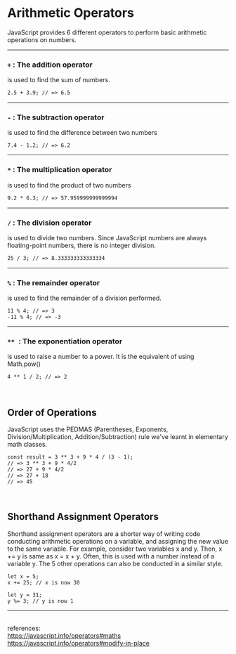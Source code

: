 # Arithmetic Operators
JavaScript provides 6 different operators to perform basic arithmetic operations on numbers.
<hr>
 
### `+` : The addition operator 
is used to find the sum of numbers.

```1 + 2; // => 3
2.5 + 3.9; // => 6.5
```
<hr>
 
### `-` : The subtraction operator 
is used to find the difference between two numbers

```19 - 2; // => 17
7.4 - 1.2; // => 6.2

```
<hr>

### `*` : The multiplication operator 
is used to find the product of two numbers

```7 * 5; // => 35
9.2 * 6.3; // => 57.959999999999994
```
<hr>
 
### `/` : The division operator 
is used to divide two numbers. Since JavaScript numbers are always floating-point numbers, there is no integer division.

```8 / 2; // => 4
25 / 3; // => 8.333333333333334
```
<hr>

### `%` : The remainder operator 
is used  to find the remainder of a division performed.

```40 % 4; // => 0
11 % 4; // => 3
-11 % 4; // => -3
```
<hr>
 
### `** `: The exponentiation operator 
is used to raise a number to a power. It is the equivalent of using Math.pow()

```4 ** 3; // => 64
4 ** 1 / 2; // => 2
```
<br>

## Order of Operations

JavaScript uses the PEDMAS (Parentheses, Exponents, Division/Multiplication, Addition/Subtraction) rule we've learnt in elementary math classes.
```
const result = 3 ** 3 + 9 * 4 / (3 - 1);
// => 3 ** 3 + 9 * 4/2
// => 27 + 9 * 4/2
// => 27 + 18
// => 45
```

<br>

## Shorthand Assignment Operators
Shorthand assignment operators are a shorter way of writing code conducting arithmetic operations on a variable, and assigning the new value to the same variable. For example, consider two variables x and y. Then, x += y is same as x = x + y. Often, this is used with a number instead of a variable y. The 5 other operations can also be conducted in a similar style.
```
let x = 5;
x += 25; // x is now 30

let y = 31;
y %= 3; // y is now 1
```

<hr> <br>
references:
<br> <a href="https://javascript.info/operators#maths">  https://javascript.info/operators#maths </a>
<br> <a href="https://javascript.info/operators#modify-in-place">  https://javascript.info/operators#modify-in-place </a>